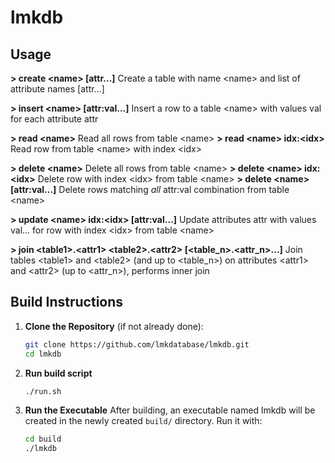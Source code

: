 # lmkdb

## Usage

**> create \<name\> [attr...]** Create a table with name \<name\> and list of attribute names [attr...]

**> insert \<name\> [attr:val...]** Insert a row to a table \<name\> with values val for each attribute attr

**> read \<name\>** Read all rows from table \<name\>
**> read \<name\> idx:\<idx\>** Read row from table \<name\> with index \<idx\>

**> delete \<name\>** Delete all rows from table \<name\>
**> delete \<name\> idx:\<idx\>** Delete row with index \<idx\> from table \<name\>
**> delete \<name\> [attr:val...]** Delete rows matching _all_ attr:val combination from table \<name\>

**> update \<name\> idx:\<idx\> [attr:val...]** Update attributes attr with values val... for row with index \<idx\> from table \<name\>

**> join \<table1\>.\<attr1\> \<table2\>.\<attr2\> [\<table_n\>.\<attr_n\>...]** Join tables \<table1\> and \<table2\> (and up to \<table_n\>) on attributes \<attr1\> and \<attr2\> (up to \<attr_n\>), performs inner join

## Build Instructions

1. **Clone the Repository** (if not already done):
   ```bash
   git clone https://github.com/lmkdatabase/lmkdb.git
   cd lmkdb
   ```
2. **Run build script**

   ```bash
   ./run.sh
   ```

3. **Run the Executable**
   After building, an executable named lmkdb will be created in the newly created `build/` directory.
   Run it with:
   ```bash
   cd build
   ./lmkdb
   ```
